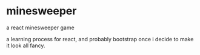 # minesweeper
a react minesweeper game

a learning process for react, and probably bootstrap once i decide to make it look all fancy.
